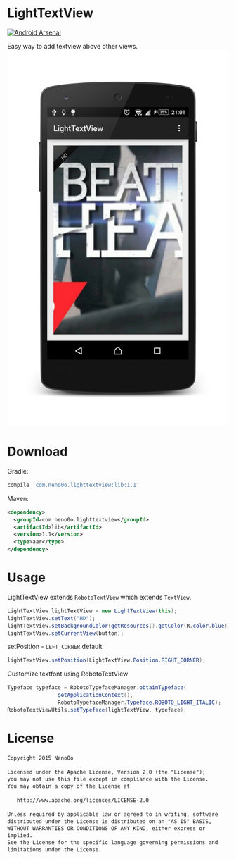 # LightTextView

[![Android Arsenal](https://img.shields.io/badge/Android%20Arsenal-LightTextView-green.svg?style=flat)](https://android-arsenal.com/details/1/1925)

Easy way to add textview above other views.
![](./art/art.png)

# Download

Gradle:

```groovy
compile 'com.neno0o.lighttextview:lib:1.1'
```

Maven:

```xml
<dependency>
  <groupId>com.neno0o.lighttextview</groupId>
  <artifactId>lib</artifactId>
  <version>1.1</version>
  <type>aar</type>
</dependency>
```

# Usage

LightTextView extends `RobotoTextView` which extends `TextView`.

``` java
LightTextView lightTextView = new LightTextView(this);
lightTextView.setText("HD");
lightTextView.setBackgroundColor(getResources().getColor(R.color.blue));
lightTextView.setCurrentView(button);
```
setPosition - `LEFT_CORNER` default

``` java
lightTextView.setPosition(LightTextView.Position.RIGHT_CORNER);
```
Customize textfont using RobotoTextView

``` java
Typeface typeface = RobotoTypefaceManager.obtainTypeface(
                getApplicationContext(),
                RobotoTypefaceManager.Typeface.ROBOTO_LIGHT_ITALIC);
RobotoTextViewUtils.setTypeface(lightTextView, typeface);
```

# License

    Copyright 2015 Neno0o

    Licensed under the Apache License, Version 2.0 (the "License");
    you may not use this file except in compliance with the License.
    You may obtain a copy of the License at
    
       http://www.apache.org/licenses/LICENSE-2.0
    
    Unless required by applicable law or agreed to in writing, software
    distributed under the License is distributed on an "AS IS" BASIS,
    WITHOUT WARRANTIES OR CONDITIONS OF ANY KIND, either express or implied.
    See the License for the specific language governing permissions and
    limitations under the License.
